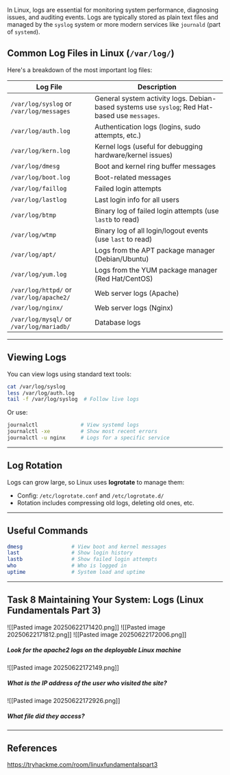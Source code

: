 In Linux, logs are essential for monitoring system performance, diagnosing issues, and auditing events. Logs are typically stored as plain text files and managed by the `syslog` system or more modern services like `journald` (part of `systemd`).

## Common Log Files in Linux (`/var/log/`)

Here's a breakdown of the most important log files:

| Log File                                 | Description                                                                                    |
| ---------------------------------------- | ---------------------------------------------------------------------------------------------- |
| `/var/log/syslog` or `/var/log/messages` | General system activity logs. Debian-based systems use `syslog`; Red Hat-based use `messages`. |
| `/var/log/auth.log`                      | Authentication logs (logins, sudo attempts, etc.)                                              |
| `/var/log/kern.log`                      | Kernel logs (useful for debugging hardware/kernel issues)                                      |
| `/var/log/dmesg`                         | Boot and kernel ring buffer messages                                                           |
| `/var/log/boot.log`                      | Boot-related messages                                                                          |
| `/var/log/faillog`                       | Failed login attempts                                                                          |
| `/var/log/lastlog`                       | Last login info for all users                                                                  |
| `/var/log/btmp`                          | Binary log of failed login attempts (use `lastb` to read)                                      |
| `/var/log/wtmp`                          | Binary log of all login/logout events (use `last` to read)                                     |
| `/var/log/apt/`                          | Logs from the APT package manager (Debian/Ubuntu)                                              |
| `/var/log/yum.log`                       | Logs from the YUM package manager (Red Hat/CentOS)                                             |
| `/var/log/httpd/` or `/var/log/apache2/` | Web server logs (Apache)                                                                       |
| `/var/log/nginx/`                        | Web server logs (Nginx)                                                                        |
| `/var/log/mysql/` or `/var/log/mariadb/` | Database logs                                                                                  |

---

## Viewing Logs

You can view logs using standard text tools:

```bash
cat /var/log/syslog
less /var/log/auth.log
tail -f /var/log/syslog  # Follow live logs
```

Or use:

```bash
journalctl              # View systemd logs
journalctl -xe          # Show most recent errors
journalctl -u nginx     # Logs for a specific service
```

---

## Log Rotation

Logs can grow large, so Linux uses **logrotate** to manage them:

- Config: `/etc/logrotate.conf` and `/etc/logrotate.d/`
- Rotation includes compressing old logs, deleting old ones, etc.

---

## Useful Commands

```bash
dmesg                # View boot and kernel messages
last                 # Show login history
lastb                # Show failed login attempts
who                  # Who is logged in
uptime               # System load and uptime
```

---

## Task 8 Maintaining Your System: Logs (Linux Fundamentals Part 3)

![[Pasted image 20250622171420.png]]
![[Pasted image 20250622171812.png]]
![[Pasted image 20250622172006.png]]

##### Look for the apache2 logs on the deployable Linux machine

![[Pasted image 20250622172149.png]]

##### What is the IP address of the user who visited the site?

![[Pasted image 20250622172926.png]]

##### What file did they access?



---

## References

https://tryhackme.com/room/linuxfundamentalspart3
